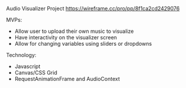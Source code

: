 Audio Visualizer Project
https://wireframe.cc/pro/pp/8f1ca2cd2429076

MVPs:
* Allow user to upload their own music to visualize
* Have interactivity on the visualizer screen
* Allow for changing variables using sliders or dropdowns

Technology:
* Javascript
* Canvas/CSS Grid
* RequestAnimationFrame and AudioContext
